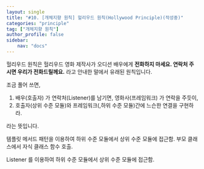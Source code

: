 ```yaml
---
layout: single
title: "#10. [개체지향 원칙] 헐리우드 원칙(Hollywood Principle)(작성중)"
categories: "principle"
tag: ["개체지향 원칙"]
author_profile: false
sidebar: 
    nav: "docs"
---
```


헐리우드 원칙은 헐리우드 영화 제작사가 오디션 배우에게 **전화하지 마세요. 연락처 주시면 우리가 전화드릴께요.** 라고 안내한 말에서 유래된 원칙입니다.

조금 풀어 쓰면,

1. 배우(호출자) 가 연락처(Listener)를 남기면, 영화사(프레임워크) 가 연락을 주듯이,
2. 호출자(상위 수준 모듈)와 프레임워크(,하위 수준 모듈)간에 느슨한 연결을 구현하라.

라는 뜻입니다.

템플릿 메서드 패턴을 이용하여 하위 수준 모듈에서 상위 수준 모듈에 접근함.
부모 클래스에서 자식 클래스 함수 호출.

Listener 를 이용하여 하위 수준 모듈에서 상위 수준 모듈에 접근함.



